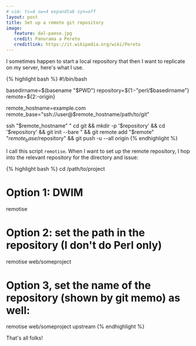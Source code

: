 ```yaml
---
# vim: ts=4 sw=4 expandtab syn=off
layout: post
title: Set up a remote git repository
image:
   feature: dal-paese.jpg
   credit: Panorama a Pereto
   creditlink: https://it.wikipedia.org/wiki/Pereto
---
```


I sometimes happen to start a local repository that then I want to
replicate on my server, here's what I use.

{% highlight bash %}
#!/bin/bash

basedirname=$(basename "$PWD")
repository=${1:-"perl/$basedirname"}
remote=${2:-origin}

remote_hostname=example.com
remote_base="ssh://user@$remote_hostname/path/to/git"

ssh "$remote_hostname" "
      cd git &&
      mkdir -p '$repository' &&
      cd '$repository' &&
      git init --bare
   " &&
   git remote add "$remote" "$remote_base/$repository" &&
   git push -u --all origin
{% endhighlight %}

I call this script `remotise`. When I want to set up the remote
repository, I hop into the relevant repository for the directory and issue:

{% highlight bash %}
cd /path/to/project

# Option 1: DWIM
remotise

# Option 2: set the path in the repository (I don't do Perl only)
remotise web/someproject

# Option 3, set the name of the repository (shown by git memo) as well:
remotise web/someproject upstream
{% endhighlight %}

That's all folks!
